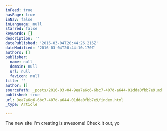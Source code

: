 ```yaml
---
inFeed: true
hasPage: true
inNav: false
inLanguage: null
starred: false
keywords: []
description: ''
datePublished: '2016-03-04T20:44:26.216Z'
dateModified: '2016-03-04T20:44:10.170Z'
authors: []
publisher:
  name: null
  domain: null
  url: null
  favicon: null
title: ''
author: []
sourcePath: _posts/2016-03-04-9ea7a6c6-6bc7-407d-a644-01dda0fbb7e9.md
published: true
url: 9ea7a6c6-6bc7-407d-a644-01dda0fbb7e9/index.html
_type: Article

---
```

The new site I'm creating is awesome! Check it out, yo